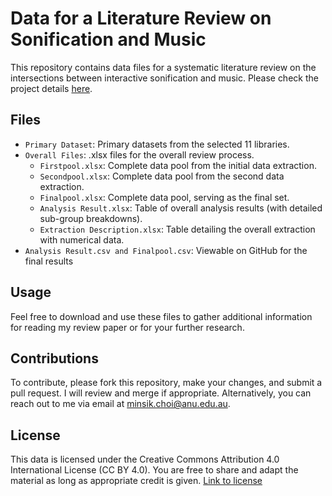 # Data for a Literature Review on Sonification and Music

This repository contains data files for a systematic literature review on the intersections between interactive sonification and music. Please check the project details [here](https://yorkcla.github.io/projects/1_project/).

## Files
- `Primary Dataset`: Primary datasets from the selected 11 libraries.
- `Overall Files`: .xlsx files for the overall review process.
    - `Firstpool.xlsx`: Complete data pool from the initial data extraction.
    - `Secondpool.xlsx`: Complete data pool from the second data extraction.
    - `Finalpool.xlsx`: Complete data pool, serving as the final set.
    - `Analysis Result.xlsx`: Table of overall analysis results (with detailed sub-group breakdowns).
    - `Extraction Description.xlsx`: Table detailing the overall extraction with numerical data.
- `Analysis Result.csv and Finalpool.csv`: Viewable on GitHub for the final results

## Usage
Feel free to download and use these files to gather additional information for reading my review paper or for your further research.

## Contributions
To contribute, please fork this repository, make your changes, and submit a pull request. I will review and merge if appropriate. Alternatively, you can reach out to me via email at [minsik.choi@anu.edu.au](mailto:minsik.choi@anu.edu.au).

## License
This data is licensed under the Creative Commons Attribution 4.0 International License (CC BY 4.0). You are free to share and adapt the material as long as appropriate credit is given. [Link to license](https://creativecommons.org/licenses/by/4.0/)
